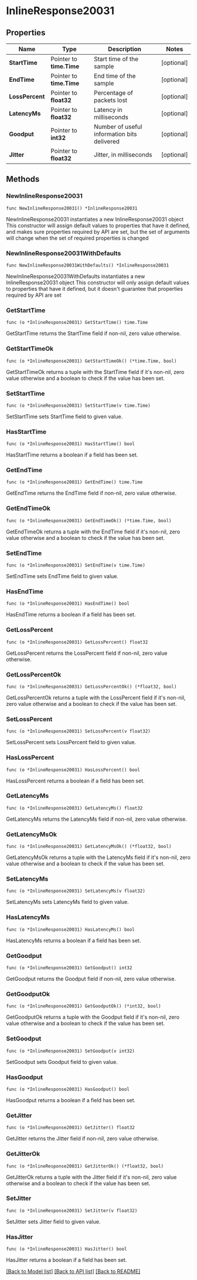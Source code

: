 # InlineResponse20031

## Properties

Name | Type | Description | Notes
------------ | ------------- | ------------- | -------------
**StartTime** | Pointer to **time.Time** | Start time of the sample | [optional] 
**EndTime** | Pointer to **time.Time** | End time of the sample | [optional] 
**LossPercent** | Pointer to **float32** | Percentage of packets lost | [optional] 
**LatencyMs** | Pointer to **float32** | Latency in milliseconds | [optional] 
**Goodput** | Pointer to **int32** | Number of useful information bits delivered | [optional] 
**Jitter** | Pointer to **float32** | Jitter, in milliseconds | [optional] 

## Methods

### NewInlineResponse20031

`func NewInlineResponse20031() *InlineResponse20031`

NewInlineResponse20031 instantiates a new InlineResponse20031 object
This constructor will assign default values to properties that have it defined,
and makes sure properties required by API are set, but the set of arguments
will change when the set of required properties is changed

### NewInlineResponse20031WithDefaults

`func NewInlineResponse20031WithDefaults() *InlineResponse20031`

NewInlineResponse20031WithDefaults instantiates a new InlineResponse20031 object
This constructor will only assign default values to properties that have it defined,
but it doesn't guarantee that properties required by API are set

### GetStartTime

`func (o *InlineResponse20031) GetStartTime() time.Time`

GetStartTime returns the StartTime field if non-nil, zero value otherwise.

### GetStartTimeOk

`func (o *InlineResponse20031) GetStartTimeOk() (*time.Time, bool)`

GetStartTimeOk returns a tuple with the StartTime field if it's non-nil, zero value otherwise
and a boolean to check if the value has been set.

### SetStartTime

`func (o *InlineResponse20031) SetStartTime(v time.Time)`

SetStartTime sets StartTime field to given value.

### HasStartTime

`func (o *InlineResponse20031) HasStartTime() bool`

HasStartTime returns a boolean if a field has been set.

### GetEndTime

`func (o *InlineResponse20031) GetEndTime() time.Time`

GetEndTime returns the EndTime field if non-nil, zero value otherwise.

### GetEndTimeOk

`func (o *InlineResponse20031) GetEndTimeOk() (*time.Time, bool)`

GetEndTimeOk returns a tuple with the EndTime field if it's non-nil, zero value otherwise
and a boolean to check if the value has been set.

### SetEndTime

`func (o *InlineResponse20031) SetEndTime(v time.Time)`

SetEndTime sets EndTime field to given value.

### HasEndTime

`func (o *InlineResponse20031) HasEndTime() bool`

HasEndTime returns a boolean if a field has been set.

### GetLossPercent

`func (o *InlineResponse20031) GetLossPercent() float32`

GetLossPercent returns the LossPercent field if non-nil, zero value otherwise.

### GetLossPercentOk

`func (o *InlineResponse20031) GetLossPercentOk() (*float32, bool)`

GetLossPercentOk returns a tuple with the LossPercent field if it's non-nil, zero value otherwise
and a boolean to check if the value has been set.

### SetLossPercent

`func (o *InlineResponse20031) SetLossPercent(v float32)`

SetLossPercent sets LossPercent field to given value.

### HasLossPercent

`func (o *InlineResponse20031) HasLossPercent() bool`

HasLossPercent returns a boolean if a field has been set.

### GetLatencyMs

`func (o *InlineResponse20031) GetLatencyMs() float32`

GetLatencyMs returns the LatencyMs field if non-nil, zero value otherwise.

### GetLatencyMsOk

`func (o *InlineResponse20031) GetLatencyMsOk() (*float32, bool)`

GetLatencyMsOk returns a tuple with the LatencyMs field if it's non-nil, zero value otherwise
and a boolean to check if the value has been set.

### SetLatencyMs

`func (o *InlineResponse20031) SetLatencyMs(v float32)`

SetLatencyMs sets LatencyMs field to given value.

### HasLatencyMs

`func (o *InlineResponse20031) HasLatencyMs() bool`

HasLatencyMs returns a boolean if a field has been set.

### GetGoodput

`func (o *InlineResponse20031) GetGoodput() int32`

GetGoodput returns the Goodput field if non-nil, zero value otherwise.

### GetGoodputOk

`func (o *InlineResponse20031) GetGoodputOk() (*int32, bool)`

GetGoodputOk returns a tuple with the Goodput field if it's non-nil, zero value otherwise
and a boolean to check if the value has been set.

### SetGoodput

`func (o *InlineResponse20031) SetGoodput(v int32)`

SetGoodput sets Goodput field to given value.

### HasGoodput

`func (o *InlineResponse20031) HasGoodput() bool`

HasGoodput returns a boolean if a field has been set.

### GetJitter

`func (o *InlineResponse20031) GetJitter() float32`

GetJitter returns the Jitter field if non-nil, zero value otherwise.

### GetJitterOk

`func (o *InlineResponse20031) GetJitterOk() (*float32, bool)`

GetJitterOk returns a tuple with the Jitter field if it's non-nil, zero value otherwise
and a boolean to check if the value has been set.

### SetJitter

`func (o *InlineResponse20031) SetJitter(v float32)`

SetJitter sets Jitter field to given value.

### HasJitter

`func (o *InlineResponse20031) HasJitter() bool`

HasJitter returns a boolean if a field has been set.


[[Back to Model list]](../README.md#documentation-for-models) [[Back to API list]](../README.md#documentation-for-api-endpoints) [[Back to README]](../README.md)


